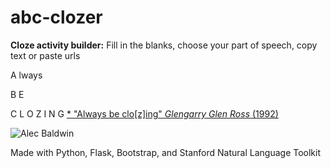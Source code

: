 # abc-clozer
**Cloze activity builder:** Fill in the blanks, choose your part of speech, copy text or paste urls

A lways<br/>

B E<br/>

C L O Z I N G   [* "Always be clo[z]ing" *Glengarry Glen Ross* (1992)](https://www.youtube.com/watch?v=Yz246_Pjjkc)<br/>


![Alec Baldwin](https://gifimage.net/wp-content/uploads/2017/09/always-be-closing-gif-9.gif)<br/>

Made with Python, Flask, Bootstrap, and Stanford Natural Language Toolkit
